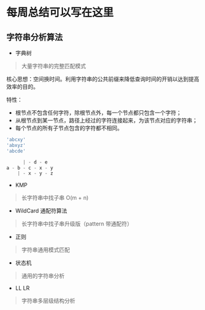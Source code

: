 # 每周总结可以写在这里

## 字符串分析算法

* 字典树

> 大量字符串的完整匹配模式

  核心思想：空间换时间。利用字符串的公共前缀来降低查询时间的开销以达到提高效率的目的。

  特性：

  * 根节点不包含任何字符，除根节点外，每一个节点都只包含一个字符；
  * 从根节点到某一节点，路径上经过的字符连接起来，为该节点对应的字符串；
  * 每个节点的所有子节点包含的字符都不相同。

  ```js
  'abcxy'
  'abxyz'
  'abcde'
  
  		| - d - e 
  a - b - c - x - y
      | - x - y - z	
  ```

* KMP

> 长字符串中找子串 O(m + n)

* WildCard 通配符算法

> 长字符串中找子串升级版（pattern 带通配符）

* 正则

> 字符串通用模式匹配

* 状态机

> 通用的字符串分析

* LL LR

> 字符串多层级结构分析




  

